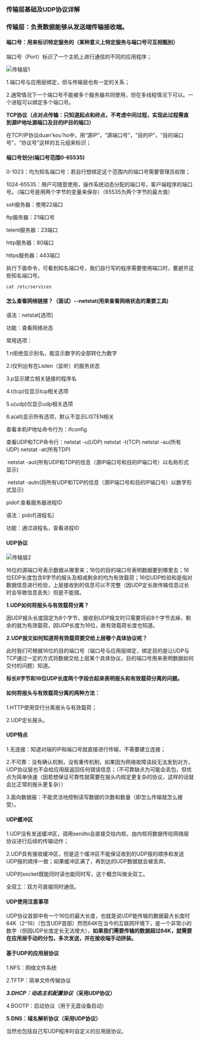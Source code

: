 ### 传输层基础及UDP协议详解

### 传输层：负责数据能够从发送端传输接收端。

#### 端口号：用来标识特定服务的（某种意义上特定服务与端口号可互相甄别）

端口号（Port）标识了一个主机上进行通信的不同的应用程序；

![传输层1](C:\Users\14665\Desktop\网络基础二（重点）\传输层1.png)

1.端口号与应用层绑定，但与传输层也有一定的关系；

2.通常情况下一个端口号不能被多个服务器共同使用，但在多线程情况下可以。一个进程可以绑定多个端口号。

**TCP协议（点对点传输：只知道起点和终点，不考虑中间过程，实现此过程需直到源IP地址源端口及目的IP目的端口）**

在TCP/IP协议duan'kou'ho中，用“源IP”，“源端口号”，“目的IP”，“目的端口号”，“协议号”这样的五元组来标识；

#### 端口号划分(端口号范围0-65535)

0-1023：均为知名端口号：若自行想绑定这个范围内的端口号需要管理员权限；

1024-65535：用户可随意使用，操作系统动态分配的端口号，客户端程序的端口号。（端口号是用两个字节的变量来保存）（65535为两个字节的最大值）

ssh服务器：使用22端口

ftp服务器：21端口号

telent服务器：23端口

http服务器：80端口

https服务器：443端口

执行下面命令，可看到知名端口号，我们自行写的程序需要使用端口时，要避开这些知名端口号。

```
cat /etc/services
```

#### 怎么查看网络链接？（面试）--netstat(用来查看网络状态的重要工具)

语法：netstat[选项]

功能：查看网络状态

常用选项：

1.n拒绝显示别名，能显示数字的全部转化为数字

2.l仅列出有在Listen（监听）的服务状态

3.p显示建立相关链接的程序名

4.t(tcp)仅显示tcp相关选项

5.u(udp)仅显示udp相关选项

6.a(all)显示所有选项，默认不显示LISTEN相关

查看本机IP地址命令行为：ifconfig

查看UDP和TCP命令行：netstat -u(UDP)  netstat -t(TCP)  netstat -au(所有UDP)  netstat -at(所有TDP)

​                                          netstat -aut(所有UDP和TDP的信息（源IP端口号和目的IP端口号）以名称形式显示)

​                                          netstat -autn(将所有UDP和TDP的信息（源IP端口号和目的IP端口号）以数字形式显示)

pidof:查看服务器进程ID

语法：pidof[进程名]

功能：通过进程名，查看进程ID

#### UDP协议

![传输层2](C:\Users\14665\Desktop\网络基础二（重点）\传输层2.png)

16位的源端口号表示数据从哪里来；16位的目的端口号表明数据要到哪里去；16位EDP长度包含8字节的报头及相减剩余的均为有效载荷；16位UDP检验和是指对数据信息进行检验，上层接收到的信息可以不完整（因UDP定长故传输信息过长时会导致信息丢失）但是不能错。

**1.UDP如何将报头与有效载荷分离？**

因UDP报头长度固定为8个字节，接收到UDP报文时只需要将前8个字节去掉，剩余的就为有效载荷，因UDP长度为16位，故有效载荷长度也知道。

**2.UDP报文如何知道将有效载荷要交给上层哪个具体协议呢？**

此时我们可根据16位的目的端口号（端口号与应用层绑定，绑定目的是让UDP与TCP通过一定的方式将数据交给上层某个具体协议，目的端口号用来表明数据如何交付的问题）知道。

**标长8字节和16位UDP长度两个字段合起来表明报头和有效载荷分离的问题。**

#### 如何将报头与有效载荷分离的两种方法：

1.HTTP使用空行分离报头与有效载荷；

2.UDP定长报头。

#### UDP特点

1.无连接：知道对端的IP和端口号就直接进行传输，不需要建立连接；

2.不可靠：没有确认机制，没有重传机制，如果因为网络故障该段无法发到对方，UDP协议层也不会给应用层返回任何错误信息；（不可靠缺点为可能会丢包，但优点为简单快速（因若想保证可靠性就需要在报头内规定更复杂的协议，这样的话就会比正常的报头更复杂））

3.面向数据报：不能灵活地控制读写数据的次数和数量（即怎么传输就怎么接受）。

#### UDP缓冲区

1.UDP没有发送缓冲区，调用sendto会直接交给内核，由内核将数据传给网络层协议进行后续的传输动作；

2.UDP具有接收缓冲区，但是这个缓冲区不能保证收到的UDP报的顺序和发送UDP报的顺序一致；如果缓冲区满了，再到达的UDP数据就会被丢弃。

UDP的socket既能同时读也能同时写，这个概念叫做全双工。

全双工：双方可直接同时通信。

#### UDP使用注意事项

UDP协议首部中有一个16位的最大长度，也就是说UDP能传输的数据最大长度时64K（2^16）（包含UDP首部）然而64K在当今的互联网环境下，是一个非常小的数字（但因UDP长度定长无法增大），**如果我们需要传输的数据超过64K，就需要在应用层手动的分包，多次发送，并在接收端手动拼装。**

#### 基于UDP的应用层协议

1.NFS：网络文件系统

2.TFTP：简单文件传输协议

***3.DHCP：动态主机配置协议*（采用UDP协议）**

4.BOOTP：启动协议（用于无盘设备启动）

**5.DNS：域名解析协议（采用UDP协议）**

当然也包括自己写UDP程序时自定义的应用层协议。

